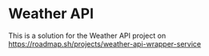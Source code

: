 # Weather API

This is a solution for the Weather API project on https://roadmap.sh/projects/weather-api-wrapper-service
